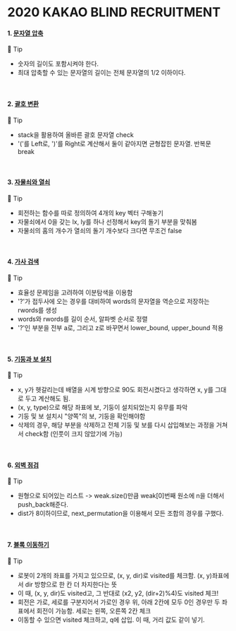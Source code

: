 # 2020 KAKAO BLIND RECRUITMENT

#### 1. [문자열 압축](https://programmers.co.kr/learn/courses/30/lessons/60057)
:pushpin: Tip
- 숫자의 길이도 포함시켜야 한다.
- 최대 압축할 수 있는 문자열의 길이는 전체 문자열의 1/2 이하이다.
<br>

#### 2. [괄호 변환](https://programmers.co.kr/learn/courses/30/lessons/60058)
:pushpin: Tip
- stack을 활용하여 올바른 괄호 문자열 check
- '('를 Left로, ')'를 Right로 계산해서 둘이 같아지면 균형잡힌 문자열. 반복문 break
<br>

#### 3. [자물쇠와 열쇠](https://programmers.co.kr/learn/courses/30/lessons/60059)
:pushpin: Tip
- 회전하는 함수를 따로 정의하여 4개의 key 벡터 구해놓기
- 자물쇠에서 0을 갖는 lx, ly를 하나 선정해서 key의 돌기 부분을 맞춰봄
- 자물쇠의 홈의 개수가 열쇠의 돌기 개수보다 크다면 무조건 false
<br>

#### 4. [가사 검색](https://programmers.co.kr/learn/courses/30/lessons/60060)
:pushpin: Tip
- 효율성 문제임을 고려하여 이분탐색을 이용함
- '?'가 접두사에 오는 경우를 대비하여 words의 문자열을 역순으로 저장하는 rwords를 생성
- words와 rwords를 길이 순서, 알파벳 순서로 정렬
- '?'인 부분을 전부 a로, 그리고 z로 바꾸면서 lower_bound, upper_bound 적용
<br>

#### 5. [기둥과 보 설치](https://programmers.co.kr/learn/courses/30/lessons/60061)
:pushpin: Tip
- x, y가 헷갈리는데 배열을 시계 방향으로 90도 회전시켰다고 생각하면 x, y를 그대로 두고 계산해도 됨.
- (x, y, type)으로 해당 좌표에 보, 기둥이 설치되었는지 유무를 파악
- 기둥 및 보 설치시 "양쪽"의 보, 기둥을 확인해야함
- 삭제의 경우, 해당 부분을 삭제하고 전체 기둥 및 보를 다시 삽입해보는 과정을 거쳐서 check함 (인풋이 크지 않았기에 가능)
<br>

#### 6. [외벽 점검](https://programmers.co.kr/learn/courses/30/lessons/60062)
:pushpin: Tip
- 원형으로 되어있는 리스트 -> weak.size()만큼 weak[0]번째 원소에 n을 더해서 push_back해준다.
- dist가 8이하이므로, next_permutation을 이용해서 모든 조합의 경우를 구했다.
<br>

#### 7. [블록 이동하기](https://programmers.co.kr/learn/courses/30/lessons/60063)
:pushpin: Tip
- 로봇이 2개의 좌표를 가지고 있으므로, (x, y, dir)로 visited를 체크함. (x, y)좌표에서 dir 방향으로 한 칸 더 차지한다는 뜻
- 이 때, (x, y, dir)도 visited고, 그 반대로 (x2, y2, (dir+2)%4)도 visited 체크!
- 회전은 가로, 세로를 구분지어서 가로인 경우 위, 아래 2칸에 모두 0인 경우만 두 좌표에서 회전이 가능함. 세로는 왼쪽, 오른쪽 2칸 체크
- 이동할 수 있으면 visited 체크하고, q에 삽입. 이 때, 거리 값도 같이 넣기.

